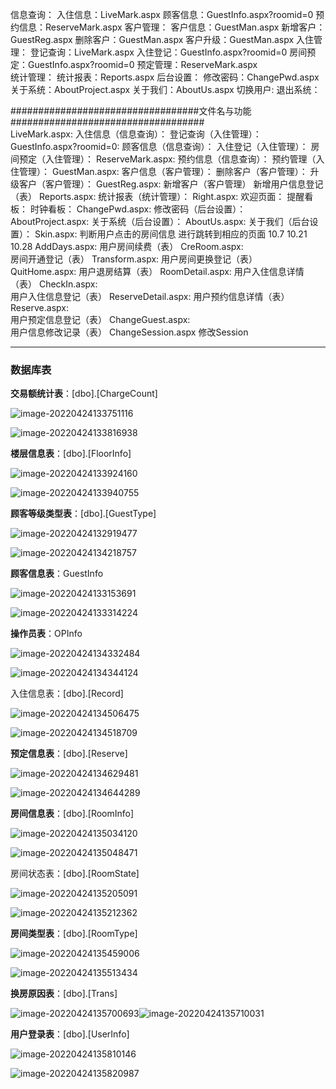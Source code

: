 信息查询：
	入住信息：LiveMark.aspx
	顾客信息：GuestInfo.aspx?roomid=0
	预约信息：ReserveMark.aspx
客户管理：
	客户信息：GuestMan.aspx
	新增客户：GuestReg.aspx
	删除客户：GuestMan.aspx
	客户升级：GuestMan.aspx
入住管理：
	登记查询：LiveMark.aspx
	入住登记：GuestInfo.aspx?roomid=0
	房间预定：GuestInfo.aspx?roomid=0
	预定管理：ReserveMark.aspx	
统计管理：
	统计报表：Reports.aspx
后台设置：
	修改密码：ChangePwd.aspx
	关于系统：AboutProject.aspx
	关于我们：AboutUs.aspx
	切换用户:
	退出系统：
	
\##################################文件名与功能###################################	
LiveMark.aspx:
	入住信息（信息查询）：
	登记查询（入住管理）：
GuestInfo.aspx?roomid=0:
	顾客信息（信息查询）：
	入住登记（入住管理）：
	房间预定（入住管理）：
ReserveMark.aspx:
	预约信息（信息查询）：
	预约管理（入住管理）：
GuestMan.aspx:
	客户信息（客户管理）：
	删除客户（客户管理）：
	升级客户（客户管理）：
GuestReg.aspx:
	新增客户（客户管理）
	新增用户信息登记（表）
Reports.aspx:
	统计报表（统计管理）：
Right.aspx:
	欢迎页面：
	提醒看板：
	时钟看板：
ChangePwd.aspx:
	修改密码（后台设置）：
AboutProject.aspx:
	关于系统（后台设置）：
AboutUs.aspx:
	关于我们（后台设置）：
Skin.aspx:
	判断用户点击的房间信息 进行跳转到相应的页面
	10.7 10.21 10.28
AddDays.aspx:
	用户房间续费（表）
CreRoom.aspx:	
	房间开通登记（表）
Transform.aspx:	
	用户房间更换登记（表）
QuitHome.aspx:
	用户退房结算（表）
RoomDetail.aspx:
	用户入住信息详情（表）
CheckIn.aspx:	
	用户入住信息登记（表）
ReserveDetail.aspx:
	用户预约信息详情（表）
Reserve.aspx:	
	用户预定信息登记（表）
ChangeGuest.aspx:	
	用户信息修改记录（表）
ChangeSession.aspx
	修改Session

-----------------

### 数据库表

**交易额统计表**：[dbo].[ChargeCount]

![image-20220424133751116](C:\Users\24996\Desktop\项目相关信息.assets\image-20220424133751116.png)



![image-20220424133816938](C:\Users\24996\Desktop\项目相关信息.assets\image-20220424133816938.png)



**楼层信息表**：[dbo].[FloorInfo]

![image-20220424133924160](C:\Users\24996\Desktop\项目相关信息.assets\image-20220424133924160.png)

![image-20220424133940755](C:\Users\24996\Desktop\项目相关信息.assets\image-20220424133940755.png)



**顾客等级类型表**：[dbo].[GuestType]

![image-20220424132919477](C:\Users\24996\Desktop\项目相关信息.assets\image-20220424132919477.png)

![image-20220424134218757](C:\Users\24996\Desktop\项目相关信息.assets\image-20220424134218757.png)



**顾客信息表**：GuestInfo

![image-20220424133153691](C:\Users\24996\Desktop\项目相关信息.assets\image-20220424133153691.png)

![image-20220424133314224](C:\Users\24996\Desktop\项目相关信息.assets\image-20220424133314224.png)



**操作员表**：OPInfo

![image-20220424134332484](C:\Users\24996\Desktop\项目相关信息.assets\image-20220424134332484.png)

![image-20220424134344124](C:\Users\24996\Desktop\项目相关信息.assets\image-20220424134344124.png)



入住信息表：[dbo].[Record]

![image-20220424134506475](C:\Users\24996\Desktop\项目相关信息.assets\image-20220424134506475.png)

![image-20220424134518709](C:\Users\24996\Desktop\项目相关信息.assets\image-20220424134518709.png)



**预定信息表**：[dbo].[Reserve]

![image-20220424134629481](C:\Users\24996\Desktop\项目相关信息.assets\image-20220424134629481.png)

![image-20220424134644289](C:\Users\24996\Desktop\项目相关信息.assets\image-20220424134644289.png)

**房间信息表**：[dbo].[RoomInfo]

![image-20220424135034120](C:\Users\24996\Desktop\项目相关信息.assets\image-20220424135034120.png)

![image-20220424135048471](C:\Users\24996\Desktop\项目相关信息.assets\image-20220424135048471.png)



房间状态表：[dbo].[RoomState]

![image-20220424135205091](C:\Users\24996\Desktop\项目相关信息.assets\image-20220424135205091.png)

![image-20220424135212362](C:\Users\24996\Desktop\项目相关信息.assets\image-20220424135212362.png)



**房间类型表**：[dbo].[RoomType]

![image-20220424135459006](C:\Users\24996\Desktop\项目相关信息.assets\image-20220424135459006.png)

![image-20220424135513434](C:\Users\24996\Desktop\项目相关信息.assets\image-20220424135513434.png)



**换房原因表**：[dbo].[Trans]

![image-20220424135700693](C:\Users\24996\Desktop\项目相关信息.assets\image-20220424135700693.png)![image-20220424135710031](C:\Users\24996\Desktop\项目相关信息.assets\image-20220424135710031.png)



**用户登录表**：[dbo].[UserInfo]

![image-20220424135810146](C:\Users\24996\Desktop\项目相关信息.assets\image-20220424135810146.png)

![image-20220424135820987](C:\Users\24996\Desktop\项目相关信息.assets\image-20220424135820987.png)

## 





